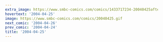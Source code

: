 ```yaml
---
extra_image: https://www.smbc-comics.com/comics/1433717234-20040425after.png
hovertext: '2004-04-25'
image: https://www.smbc-comics.com/comics/20040425.gif
next_comic: '2004-04-26'
prev_comic: '2004-04-24'
title: '2004-04-25'
---
```


